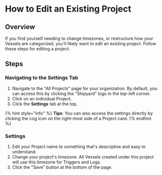 # How to Edit an Existing Project

## Overview

If you find yourself needing to change timezones, or restructure how your Vessels are categorized, you'll likely want to edit an existing project. Follow these steps for editing a project.

## Steps

### Navigating to the Settings Tab

1. Navigate to the "All Projects" page for your organization. By default, you can access this by clicking the "Shipyard" logo in the top-left corner.
2. Click on an individual Project. 
3. Click the **Settings** tab at the top.

{% hint style="info" %}
**Tips**: You can also access the settings directly by clicking the cog icon on the right-most side of a Project card.
{% endhint %}

### Settings <a id="settings"></a>

1. Edit your Project name to something that's descriptive and easy to understand.
2. Change your project's timezone. All Vessels created under this project will use this timezone for Triggers and Logs.
3. Click the "Save" button at the bottom of the page.

